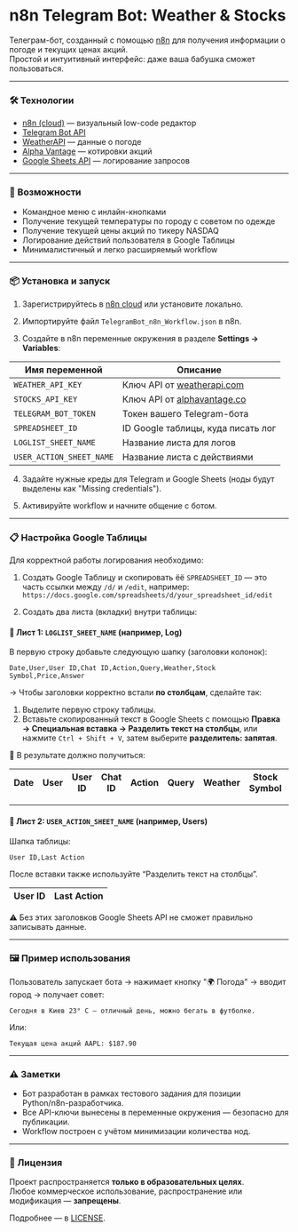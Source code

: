 # n8n Telegram Bot: Weather & Stocks

Телеграм-бот, созданный с помощью [n8n](https://n8n.io) для получения информации о погоде и текущих ценах акций.  
Простой и интуитивный интерфейс: даже ваша бабушка сможет пользоваться.

---

### 🛠️ Технологии

- [n8n (cloud)](https://n8n.io) — визуальный low-code редактор
- [Telegram Bot API](https://core.telegram.org/bots/api)
- [WeatherAPI](https://www.weatherapi.com/) — данные о погоде
- [Alpha Vantage](https://www.alphavantage.co/) — котировки акций
- [Google Sheets API](https://developers.google.com/sheets/api) — логирование запросов

---

### 🚀 Возможности

- Командное меню с инлайн-кнопками
- Получение текущей температуры по городу с советом по одежде
- Получение текущей цены акций по тикеру NASDAQ
- Логирование действий пользователя в Google Таблицы
- Минималистичный и легко расширяемый workflow

---

### 📦 Установка и запуск

1. Зарегистрируйтесь в [n8n cloud](https://n8n.io/) или установите локально.

2. Импортируйте файл `TelegramBot_n8n_Workflow.json` в n8n.

3. Создайте в n8n переменные окружения в разделе **Settings → Variables**:

| Имя переменной           | Описание                                      |
|--------------------------|-----------------------------------------------|
| `WEATHER_API_KEY`        | Ключ API от [weatherapi.com](https://weatherapi.com) |
| `STOCKS_API_KEY`         | Ключ API от [alphavantage.co](https://alphavantage.co) |
| `TELEGRAM_BOT_TOKEN`     | Токен вашего Telegram-бота                    |
| `SPREADSHEET_ID`         | ID Google таблицы, куда писать лог            |
| `LOGLIST_SHEET_NAME`     | Название листа для логов                      |
| `USER_ACTION_SHEET_NAME` | Название листа с действиями                   |

4. Задайте нужные креды для Telegram и Google Sheets (ноды будут выделены как "Missing credentials").

5. Активируйте workflow и начните общение с ботом.

---

### 📋 Настройка Google Таблицы

Для корректной работы логирования необходимо:

1. Создать Google Таблицу и скопировать ёё `SPREADSHEET_ID` — это часть ссылки между `/d/` и `/edit`, например:
   `https://docs.google.com/spreadsheets/d/your_spreadsheet_id/edit`

2. Создать два листа (вкладки) внутри таблицы:

#### 📄 Лист 1: `LOGLIST_SHEET_NAME` (например, Log)

В первую строку добавьте следующую шапку (заголовки колонок):

```
Date,User,User ID,Chat ID,Action,Query,Weather,Stock Symbol,Price,Answer
```

→ Чтобы заголовки корректно встали **по столбцам**, сделайте так:

1. Выделите первую строку таблицы.
2. Вставьте скопированный текст в Google Sheets с помощью
   **Правка → Специальная вставка → Разделить текст на столбцы**,
   или нажмите `Ctrl + Shift + V`, затем выберите **разделитель: запятая**.

🧰 В результате должно получиться:

| Date | User | User ID | Chat ID | Action | Query | Weather | Stock Symbol | Price | Answer |
| ---- | ---- | ------- | ------- | ------ | ----- | ------- | ------------ | ----- | ------ |

---

#### 📄 Лист 2: `USER_ACTION_SHEET_NAME` (например, Users)

Шапка таблицы:

```
User ID,Last Action
```

После вставки также используйте “Разделить текст на столбцы”.

| User ID | Last Action |
| ------- | ----------- |

⚠️ Без этих заголовков Google Sheets API не сможет правильно записывать данные.

---

### 🖼 Пример использования

Пользователь запускает бота → нажимает кнопку "🌍 Погода" → вводит город → получает совет:  
```
Сегодня в Киев 23° C — отличный день, можно бегать в футболке.
```

Или:  
```
Текущая цена акций AAPL: $187.90
```

---

### ⚠️ Заметки

- Бот разработан в рамках тестового задания для позиции Python/n8n-разработчика.
- Все API-ключи вынесены в переменные окружения — безопасно для публикации.
- Workflow построен с учётом минимизации количества нод.

---

### 📄 Лицензия

Проект распространяется **только в образовательных целях**.  
Любое коммерческое использование, распространение или модификация — **запрещены**.

Подробнее — в [LICENSE](./LICENSE).